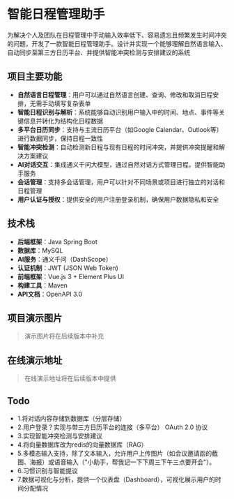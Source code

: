 # 智能日程管理助手

为解决个人及团队在日程管理中手动输入效率低下、容易遗忘且频繁发生时间冲突的问题，开发了一款智能日程管理助手。设计并实现一个能够理解自然语言输入、自动同步至第三方日历平台、并提供智能冲突检测与安排建议的系统

## 项目主要功能

- **自然语言日程管理**：用户可以通过自然语言创建、查询、修改和取消日程安排，无需手动填写复杂表单
- **智能日程识别与解析**：系统能够自动识别用户输入中的时间、地点、事件等关键信息并转化为结构化日程数据
- **多平台日历同步**：支持与主流日历平台（如Google Calendar、Outlook等）进行数据同步，保持日程一致性
- **智能冲突检测**：自动检测新日程与现有日程的时间冲突，并提供冲突提醒和解决方案建议
- **AI对话交互**：集成通义千问大模型，通过自然对话方式管理日程，提供智能助手服务
- **会话管理**：支持多会话管理，用户可以针对不同场景或项目进行独立的对话和日程管理
- **用户认证与授权**：提供安全的用户注册登录机制，确保用户数据隐私和安全

## 技术栈

- **后端框架**：Java Spring Boot
- **数据库**：MySQL
- **AI服务**：通义千问（DashScope）
- **认证机制**：JWT (JSON Web Token)
- **前端框架**：Vue.js 3 + Element Plus UI
- **构建工具**：Maven
- **API文档**：OpenAPI 3.0

## 项目演示图片

> 演示图片将在后续版本中补充

## 在线演示地址

> 在线演示地址将在后续版本中提供

## Todo
- 1.将对话内容存储到数据库（分层存储）
- 2.用户登录？实现与带三方日历平台的连接（多平台） OAuth 2.0 协议
- 3.实现智能冲突检测与安排建议
- 4.将向量数据库改为redis的向量数据库（RAG）
- 5.多模态输入支持，除了文本输入，允许用户上传图片（如会议邀请函的截图、海报）或语音输入（"小助手，帮我记一下下周三下午三点要开会"）。
- 6.习惯识别与智能提议
- 7.数据可视化与分析，提供一个仪表盘（Dashboard），可视化展示用户的时间分配情况